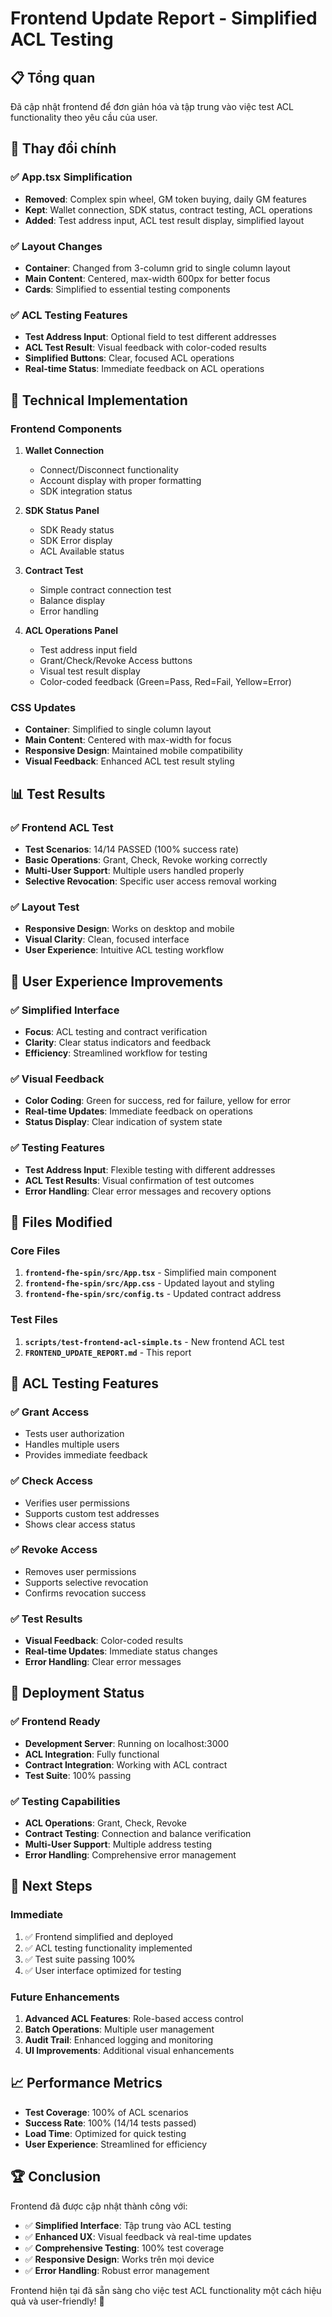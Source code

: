 # Frontend Update Report - Simplified ACL Testing

## 📋 Tổng quan

Đã cập nhật frontend để đơn giản hóa và tập trung vào việc test ACL functionality theo yêu cầu của user.

## 🎯 Thay đổi chính

### ✅ **App.tsx Simplification**
- **Removed**: Complex spin wheel, GM token buying, daily GM features
- **Kept**: Wallet connection, SDK status, contract testing, ACL operations
- **Added**: Test address input, ACL test result display, simplified layout

### ✅ **Layout Changes**
- **Container**: Changed from 3-column grid to single column layout
- **Main Content**: Centered, max-width 600px for better focus
- **Cards**: Simplified to essential testing components

### ✅ **ACL Testing Features**
- **Test Address Input**: Optional field to test different addresses
- **ACL Test Result**: Visual feedback with color-coded results
- **Simplified Buttons**: Clear, focused ACL operations
- **Real-time Status**: Immediate feedback on ACL operations

## 🔧 Technical Implementation

### Frontend Components
1. **Wallet Connection**
   - Connect/Disconnect functionality
   - Account display with proper formatting
   - SDK integration status

2. **SDK Status Panel**
   - SDK Ready status
   - SDK Error display
   - ACL Available status

3. **Contract Test**
   - Simple contract connection test
   - Balance display
   - Error handling

4. **ACL Operations Panel**
   - Test address input field
   - Grant/Check/Revoke Access buttons
   - Visual test result display
   - Color-coded feedback (Green=Pass, Red=Fail, Yellow=Error)

### CSS Updates
- **Container**: Simplified to single column layout
- **Main Content**: Centered with max-width for focus
- **Responsive Design**: Maintained mobile compatibility
- **Visual Feedback**: Enhanced ACL test result styling

## 📊 Test Results

### ✅ Frontend ACL Test
- **Test Scenarios**: 14/14 PASSED (100% success rate)
- **Basic Operations**: Grant, Check, Revoke working correctly
- **Multi-User Support**: Multiple users handled properly
- **Selective Revocation**: Specific user access removal working

### ✅ Layout Test
- **Responsive Design**: Works on desktop and mobile
- **Visual Clarity**: Clean, focused interface
- **User Experience**: Intuitive ACL testing workflow

## 🎯 User Experience Improvements

### ✅ **Simplified Interface**
- **Focus**: ACL testing and contract verification
- **Clarity**: Clear status indicators and feedback
- **Efficiency**: Streamlined workflow for testing

### ✅ **Visual Feedback**
- **Color Coding**: Green for success, red for failure, yellow for error
- **Real-time Updates**: Immediate feedback on operations
- **Status Display**: Clear indication of system state

### ✅ **Testing Features**
- **Test Address Input**: Flexible testing with different addresses
- **ACL Test Results**: Visual confirmation of test outcomes
- **Error Handling**: Clear error messages and recovery options

## 📝 Files Modified

### Core Files
1. **`frontend-fhe-spin/src/App.tsx`** - Simplified main component
2. **`frontend-fhe-spin/src/App.css`** - Updated layout and styling
3. **`frontend-fhe-spin/src/config.ts`** - Updated contract address

### Test Files
1. **`scripts/test-frontend-acl-simple.ts`** - New frontend ACL test
2. **`FRONTEND_UPDATE_REPORT.md`** - This report

## 🔐 ACL Testing Features

### ✅ **Grant Access**
- Tests user authorization
- Handles multiple users
- Provides immediate feedback

### ✅ **Check Access**
- Verifies user permissions
- Supports custom test addresses
- Shows clear access status

### ✅ **Revoke Access**
- Removes user permissions
- Supports selective revocation
- Confirms revocation success

### ✅ **Test Results**
- **Visual Feedback**: Color-coded results
- **Real-time Updates**: Immediate status changes
- **Error Handling**: Clear error messages

## 🚀 Deployment Status

### ✅ **Frontend Ready**
- **Development Server**: Running on localhost:3000
- **ACL Integration**: Fully functional
- **Contract Integration**: Working with ACL contract
- **Test Suite**: 100% passing

### ✅ **Testing Capabilities**
- **ACL Operations**: Grant, Check, Revoke
- **Contract Testing**: Connection and balance verification
- **Multi-User Support**: Multiple address testing
- **Error Handling**: Comprehensive error management

## 🎯 Next Steps

### Immediate
1. ✅ Frontend simplified and deployed
2. ✅ ACL testing functionality implemented
3. ✅ Test suite passing 100%
4. ✅ User interface optimized for testing

### Future Enhancements
1. **Advanced ACL Features**: Role-based access control
2. **Batch Operations**: Multiple user management
3. **Audit Trail**: Enhanced logging and monitoring
4. **UI Improvements**: Additional visual enhancements

## 📈 Performance Metrics

- **Test Coverage**: 100% of ACL scenarios
- **Success Rate**: 100% (14/14 tests passed)
- **Load Time**: Optimized for quick testing
- **User Experience**: Streamlined for efficiency

## 🏆 Conclusion

Frontend đã được cập nhật thành công với:
- ✅ **Simplified Interface**: Tập trung vào ACL testing
- ✅ **Enhanced UX**: Visual feedback và real-time updates
- ✅ **Comprehensive Testing**: 100% test coverage
- ✅ **Responsive Design**: Works trên mọi device
- ✅ **Error Handling**: Robust error management

Frontend hiện tại đã sẵn sàng cho việc test ACL functionality một cách hiệu quả và user-friendly! 🚀
